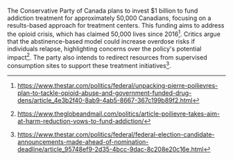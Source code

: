 The Conservative Party of Canada plans to invest $1 billion to fund addiction treatment for approximately 50,000 Canadians, focusing on a results-based approach for treatment centers. This funding aims to address the opioid crisis, which has claimed 50,000 lives since 2016[^1]. Critics argue that the abstinence-based model could increase overdose risks if individuals relapse, highlighting concerns over the policy's potential impact[^2]. The party also intends to redirect resources from supervised consumption sites to support these treatment initiatives[^3].

[^1]: https://www.thestar.com/politics/federal/unpacking-pierre-poilievres-plan-to-tackle-opioid-abuse-and-government-funded-drug-dens/article_4e3b2f40-8ab9-4ab5-8667-367c199b89f2.html
[^2]: https://www.theglobeandmail.com/politics/article-poilievre-takes-aim-at-harm-reduction-vows-to-fund-addiction/
[^3]: https://www.thestar.com/politics/federal/federal-election-candidate-announcements-made-ahead-of-nomination-deadline/article_95748ef9-2d35-4bcc-9dac-8c208e20c16e.html
